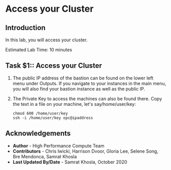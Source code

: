 # Access your Cluster

## Introduction
In this lab, you will access your cluster.

Estimated Lab Time: 10 minutes

## **Task $1:**: Access your Cluster

1. The public IP address of the bastion can be found on the lower left menu under Outputs. If you navigate to your instances in the main menu, you will also find your bastion instance as well as the public IP.

2. The Private Key to access the machines can also be found there. Copy the text in a file on your machine, let's say/home/user/key:
    
    ```
    chmod 600 /home/user/key 
    ssh -i /home/user/key opc@ipaddress 
    ```

## Acknowledgements
* **Author** - High Performance Compute Team
* **Contributors** -  Chris Iwicki, Harrison Dvoor, Gloria Lee, Selene Song, Bre Mendonca, Samrat Khosla
* **Last Updated By/Date** - Samrat Khosla, October 2020

